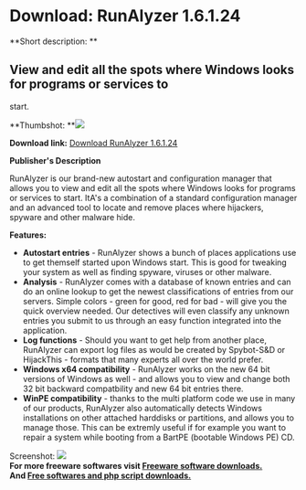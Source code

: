 # Download: RunAlyzer 1.6.1.24

**Short description: **

## View and edit all the spots where Windows looks for programs or services to
start.

  
**Thumbshot: **![](http://www.freewarefiles.com/screenshot/runalyzer_md.gif)   
  
**Download link:** [Download RunAlyzer 1.6.1.24](http://freesoftwares.boysofts.com/RunAlyzer_program_22174.html)  
  

**Publisher's Description**  
  

RunAlyzer is our brand-new autostart and configuration manager that allows you
to view and edit all the spots where Windows looks for programs or services to
start. ItA's a combination of a standard configuration manager and an advanced
tool to locate and remove places where hijackers, spyware and other malware
hide.

**Features:**

  * **Autostart entries** \- RunAlyzer shows a bunch of places applications use to get themself started upon Windows start. This is good for tweaking your system as well as finding spyware, viruses or other malware. 
  * **Analysis** \- RunAlyzer comes with a database of known entries and can do an online lookup to get the newest classifications of entries from our servers. Simple colors - green for good, red for bad - will give you the quick overview needed. Our detectives will even classify any unknown entries you submit to us through an easy function integrated into the application. 
  * **Log functions** \- Should you want to get help from another place, RunAlyzer can export log files as would be created by Spybot-S&D or HijackThis - formats that many experts all over the world prefer. 
  * **Windows x64 compatibility** \- RunAlyzer works on the new 64 bit versions of Windows as well - and allows you to view and change both 32 bit backward compatbility and new 64 bit entries there. 
  * **WinPE compatibility** \- thanks to the multi platform code we use in many of our products, RunAlyzer also automatically detects Windows installations on other attached harddisks or partitions, and allows you to manage those. This can be extremly useful if for example you want to repair a system while booting from a BartPE (bootable Windows PE) CD. 

  
  
Screenshot: ![](http://www.freewarefiles.com/screenshot/runalyzer.gif)  
**For more freeware softwares visit [Freeware software downloads.](http://freesoftwares.boysofts.com/)**   
**And [Free softwares and php script downloads.](http://www.boysofts.com/)**

